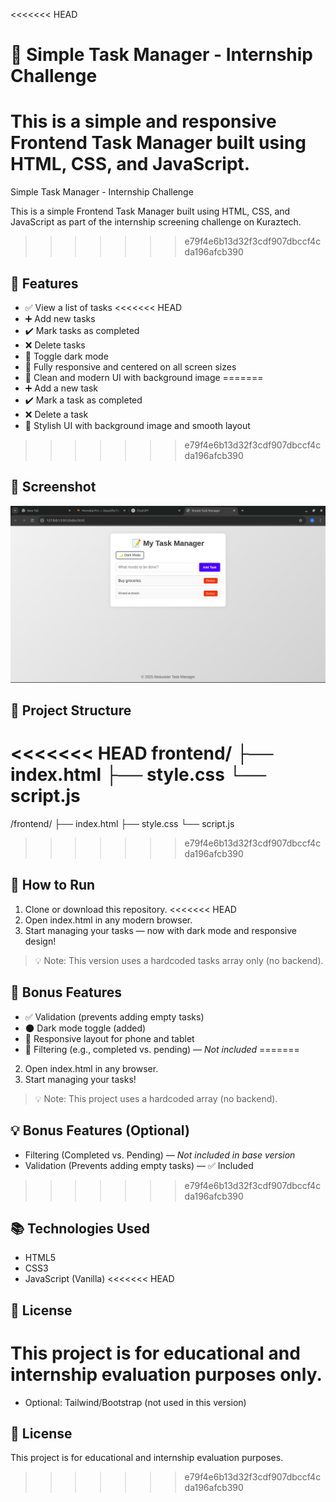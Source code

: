<<<<<<< HEAD
# 🌟 Simple Task Manager - Internship Challenge

This is a simple and responsive Frontend Task Manager built using HTML, CSS, and JavaScript.
=======
Simple Task Manager - Internship Challenge

This is a simple Frontend Task Manager built using HTML, CSS, and JavaScript as part of the internship screening challenge on Kuraztech.
>>>>>>> e79f4e6b13d32f3cdf907dbccf4cda196afcb390

## 🔧 Features

- ✅ View a list of tasks
<<<<<<< HEAD
- ➕ Add new tasks
- ✔️ Mark tasks as completed
- ❌ Delete tasks
- 🌙 Toggle dark mode
- 📱 Fully responsive and centered on all screen sizes
- 🎨 Clean and modern UI with background image
=======
- ➕ Add a new task
- ✔️ Mark a task as completed
- ❌ Delete a task
- 🎨 Stylish UI with background image and smooth layout
>>>>>>> e79f4e6b13d32f3cdf907dbccf4cda196afcb390

## 📸 Screenshot

![Screenshot](screenshot.png)

## 📁 Project Structure

<<<<<<< HEAD
frontend/ ├── index.html ├── style.css └── script.js
=======
/frontend/ ├── index.html ├── style.css └── script.js
>>>>>>> e79f4e6b13d32f3cdf907dbccf4cda196afcb390

## 🚀 How to Run

1. Clone or download this repository.
<<<<<<< HEAD
2. Open index.html in any modern browser.
3. Start managing your tasks — now with dark mode and responsive design!

> 💡 Note: This version uses a hardcoded tasks array only (no backend).

## 🎯 Bonus Features

- ✅ Validation (prevents adding empty tasks)
- 🌑 Dark mode toggle (added)
- 📱 Responsive layout for phone and tablet
- 🚫 Filtering (e.g., completed vs. pending) — _Not included_
=======
2. Open index.html in any browser.
3. Start managing your tasks!

> 💡 Note: This project uses a hardcoded array (no backend).

## 💡 Bonus Features (Optional)

- Filtering (Completed vs. Pending) — _Not included in base version_
- Validation (Prevents adding empty tasks) — ✅ Included
>>>>>>> e79f4e6b13d32f3cdf907dbccf4cda196afcb390

## 📚 Technologies Used

- HTML5
- CSS3
- JavaScript (Vanilla)
<<<<<<< HEAD

## 📄 License

This project is for educational and internship evaluation purposes only.
=======
- Optional: Tailwind/Bootstrap (not used in this version)

## 📄 License

This project is for educational and internship evaluation purposes.
>>>>>>> e79f4e6b13d32f3cdf907dbccf4cda196afcb390
